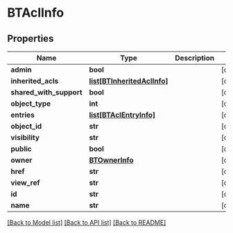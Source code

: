 # BTAclInfo

## Properties
Name | Type | Description | Notes
------------ | ------------- | ------------- | -------------
**admin** | **bool** |  | [optional] 
**inherited_acls** | [**list[BTInheritedAclInfo]**](BTInheritedAclInfo.md) |  | [optional] 
**shared_with_support** | **bool** |  | [optional] 
**object_type** | **int** |  | [optional] 
**entries** | [**list[BTAclEntryInfo]**](BTAclEntryInfo.md) |  | [optional] 
**object_id** | **str** |  | [optional] 
**visibility** | **str** |  | [optional] 
**public** | **bool** |  | [optional] 
**owner** | [**BTOwnerInfo**](BTOwnerInfo.md) |  | [optional] 
**href** | **str** |  | [optional] 
**view_ref** | **str** |  | [optional] 
**id** | **str** |  | [optional] 
**name** | **str** |  | [optional] 

[[Back to Model list]](../README.md#documentation-for-models) [[Back to API list]](../README.md#documentation-for-api-endpoints) [[Back to README]](../README.md)


